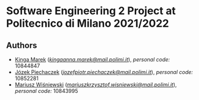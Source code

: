 # Software Engineering 2 Project at Politecnico di Milano 2021/2022

## Authors

- [Kinga Marek](https://github.com/Astenna) (*kingaanna.marek@mail.polimi.it*), *personal code:* 10844847
- [Józek Piechaczek](https://github.com/jozef-piechaczek) (*jozefpiotr.piechaczek@mail.polimi.it*), *personal code:* 10852281
- [Mariusz Wiśniewski](https://github.com/Nexer8) (*mariuszkrzysztof.wisniewski@mail.polimi.it*), *personal code:* 10843995
